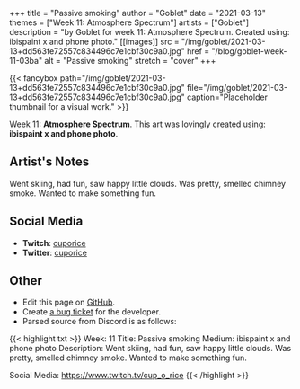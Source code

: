 +++
title =       "Passive smoking"
author =      "Goblet"
date =        "2021-03-13"
themes =      ["Week 11: Atmosphere Spectrum"]
artists =     ["Goblet"]
description = "by Goblet for week 11: Atmosphere Spectrum. Created using: ibispaint x and phone photo."
[[images]]
              src = "/img/goblet/2021-03-13+dd563fe72557c834496c7e1cbf30c9a0.jpg"
              href = "/blog/goblet-week-11-03ba"
              alt = "Passive smoking"
              stretch = "cover"
+++


{{< fancybox path="/img/goblet/2021-03-13+dd563fe72557c834496c7e1cbf30c9a0.jpg" file="/img/goblet/2021-03-13+dd563fe72557c834496c7e1cbf30c9a0.jpg" caption="Placeholder thumbnail for a visual work." >}}


Week 11: **Atmosphere Spectrum**. This art was lovingly created using: **ibispaint x and phone photo**.

## Artist's Notes

Went skiing, had fun, saw happy little clouds. Was pretty, smelled chimney smoke. Wanted to make something fun.

## Social Media

- **Twitch**: <a href='https://twitch.tv/cuporice' target='_blank'>cuporice</a>
- **Twitter**: <a href='https://twitter.com/cuporice' target='_blank'>cuporice</a>


## Other

- Edit this page on [GitHub](https://github.com/teaminkling/web-refresh/edit/main/content/blog/goblet-week-11-03ba.md).
- Create [a bug ticket](https://github.com/teaminkling/web-refresh/issues/new?assignees=&labels=bug&template=problem-report.md&title=) for the developer.
- Parsed source from Discord is as follows:

{{< highlight txt >}}
Week: 11
Title: Passive smoking 
Medium: ibispaint x and phone photo
Description: 
Went skiing, had fun, saw happy little clouds. Was pretty, smelled chimney smoke. Wanted to make something fun. 

Social Media: 
https://www.twitch.tv/cup_o_rice
{{< /highlight >}}